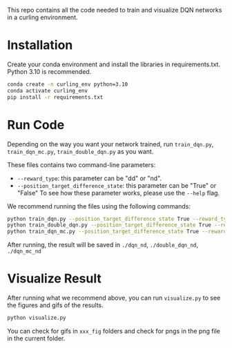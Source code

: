 This repo contains all the code needed to train and visualize DQN networks in a curling environment.

# Installation
Create your conda environment and install the libraries in requirements.txt. Python 3.10 is recommended.
```bash
conda create -n curling_env python=3.10
conda activate curling_env
pip install -r requirements.txt
```

# Run Code
Depending on the way you want your network trained, run `train_dqn.py`, `train_dqn_mc.py`, `train_double_dqn.py` as you want.

These files contains two command-line parameters:
* `--reward_type`: this parameter can be "dd" or "nd".
* `--position_target_difference_state`: this parameter can be "True" or "False"
To see how these parameter works, please use the `--help` flag.

We recommend running the files using the following commands:
```bash
python train_dqn.py --position_target_difference_state True --reward_type nd
python train_double_dqn.py --position_target_difference_state True --reward_type nd
python train_dqn_mc.py --position_target_difference_state True --reward_type nd
```

After running, the result will be saved in `./dqn_nd`, `./double_dqn_nd`, `./dqn_mc_nd`

# Visualize Result
After running what we recommend above, you can run `visualize.py` to see the figures and gifs of the results.
```bash
python visualize.py
```

You can check for gifs in `xxx_fig` folders and check for pngs in the png file in the current folder.
